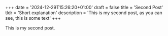 +++
date = '2024-12-29T15:26:20+01:00'
draft = false
title = 'Second Post'
tldr = 'Short explanation'
description = 'This is my second post, as you can see, this is some text'
+++

This is my second post.
